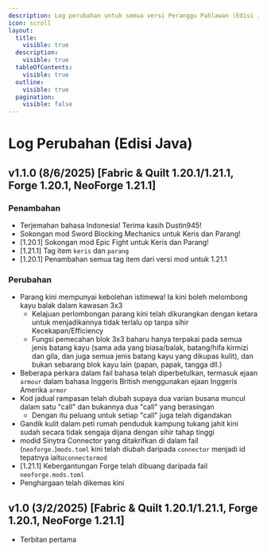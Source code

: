 ```yaml
---
description: Log perubahan untuk semua versi Peranggu Pahlawan (Edisi Java)
icon: scroll
layout:
  title:
    visible: true
  description:
    visible: true
  tableOfContents:
    visible: true
  outline:
    visible: true
  pagination:
    visible: false
---
```


# Log Perubahan (Edisi Java)

## v1.1.0 (8/6/2025) \[Fabric & Quilt 1.20.1/1.21.1, Forge 1.20.1, NeoForge 1.21.1]

### Penambahan

* Terjemahan bahasa Indonesia! Terima kasih Dustin945!
* Sokongan mod Sword Blocking Mechanics untuk Keris dan Parang!
* \[1.20.1] Sokongan mod Epic Fight untuk Keris dan Parang!
* \[1.21.1] Tag item `keris` dan `parang`&#x20;
* \[1.20.1] Penambahan semua tag item dari versi mod untuk 1.21.1

### Perubahan

* Parang kini mempunyai kebolehan istimewa! Ia kini boleh melombong kayu balak dalam kawasan 3x3
  * Kelajuan perlombongan parang kini telah dikurangkan dengan ketara untuk menjadikannya tidak terlalu op tanpa sihir Kecekapan/Efficiency
  *    Fungsi pemecahan blok 3x3 baharu hanya terpakai pada semua jenis batang kayu (sama ada yang biasa/balak, batang/hifa kirmizi dan gila, dan juga semua jenis batang kayu yang dikupas kulit), dan bukan sebarang blok kayu lain (papan, papak, tangga dll.)
* Beberapa perkara dalam fail bahasa telah diperbetulkan, termasuk ejaan `armour` dalam bahasa Inggeris British menggunakan ejaan Inggeris Amerika `armor`
* Kod jadual rampasan telah diubah supaya dua varian busana muncul dalam satu "call" dan bukannya dua "call" yang berasingan
  * Dengan itu peluang untuk setiap "call" juga telah digandakan
* Gandik kulit dalam peti rumah penduduk kampung tukang jahit kini sudah secara tidak sengaja dijana dengan sihir tahap tinggi
* modid Sinytra Connector yang ditakrifkan di dalam fail (`neoforge.`)`mods.toml` kini telah diubah daripada `connector` menjadi id tepatnya iaitu`connectormod`
* \[1.21.1] Kebergantungan Forge telah dibuang daripada fail `neoforge.mods.toml`
* Penghargaan telah dikemas kini

## v1.0 (3/2/2025) \[Fabric & Quilt 1.20.1/1.21.1, Forge 1.20.1, NeoForge 1.21.1]

* Terbitan pertama
